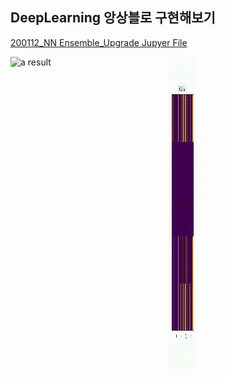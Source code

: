 ## DeepLearning 앙상블로 구현해보기

<a href="./Code/200112_NN Ensemble_Upgrade.ipynb">200112_NN Ensemble_Upgrade Jupyer File</a>
<br>

<div style="display:inline-block">
<div style="float:left;width:50%;display:inline-block">
  <div style="float:center;width:45%">
    <img src='./Result/a_result.gif' alt="a result" width="45%" height="500">
  </div>
</div>
<div style="float:left;width:45%;display:inline-block">
  <div style="float:center;width:45%">
    <img src='./Result/b_result.gif' alt="b result" width="45%" height="500">
  </div>
</div>
</div>
